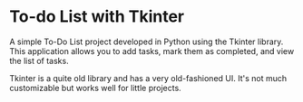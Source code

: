 # To-do List with Tkinter

A simple To-Do List project developed in Python using the Tkinter library. This application allows you to add tasks, mark them as completed, and view the list of tasks.

Tkinter is a quite old library and has a very old-fashioned UI. It's not much customizable but works well for little projects.